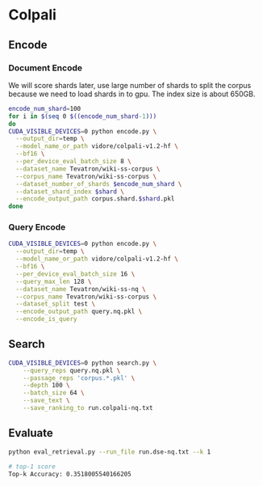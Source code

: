 # Colpali


## Encode
### Document Encode
We will score shards later, use large number of shards to split the corpus because we need to load shards in to gpu.
The index size is about 650GB.
```bash
encode_num_shard=100
for i in $(seq 0 $((encode_num_shard-1)))
do
CUDA_VISIBLE_DEVICES=0 python encode.py \
  --output_dir=temp \
  --model_name_or_path vidore/colpali-v1.2-hf \
  --bf16 \
  --per_device_eval_batch_size 8 \
  --dataset_name Tevatron/wiki-ss-corpus \
  --corpus_name Tevatron/wiki-ss-corpus \
  --dataset_number_of_shards $encode_num_shard \
  --dataset_shard_index $shard \
  --encode_output_path corpus.shard.$shard.pkl
done

```

### Query Encode
```bash
CUDA_VISIBLE_DEVICES=0 python encode.py \
  --output_dir=temp \
  --model_name_or_path vidore/colpali-v1.2-hf \
  --bf16 \
  --per_device_eval_batch_size 16 \
  --query_max_len 128 \
  --dataset_name Tevatron/wiki-ss-nq \
  --corpus_name Tevatron/wiki-ss-corpus \
  --dataset_split test \
  --encode_output_path query.nq.pkl \
  --encode_is_query

```

## Search
```bash
CUDA_VISIBLE_DEVICES=0 python search.py \
    --query_reps query.nq.pkl \
    --passage_reps 'corpus.*.pkl' \
    --depth 100 \
    --batch_size 64 \
    --save_text \
    --save_ranking_to run.colpali-nq.txt
```

## Evaluate
```bash
python eval_retrieval.py --run_file run.dse-nq.txt --k 1

# top-1 score
Top-k Accuracy: 0.3518005540166205
```
